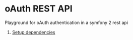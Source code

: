 # oAuth REST API

Playground for oAuth authentication in a symfony 2 rest api


1. [Setup dependencies](/docs/dependencies-setup.md)
